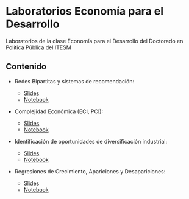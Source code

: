 # Laboratorios Economía para el Desarrollo

Laboratorios de la clase Economía para el Desarrollo del Doctorado en Política Pública del ITESM 

## Contenido

- Redes Bipartitas y sistemas de recomendación:
    - [Slides](./doc/slides/redes_bipartitas_sistemas_recomendacion/redes_bipartitas.pdf)
    - [Notebook](https://milocortes.github.io/laboratorios_economia_desarrollo/laboratorios/redes_bipartitas_sistemas_recomendacion/index.html)

- Complejidad Económica (ECI, PCI):
    - [Slides]()
    - [Notebook]()

- Identificación de oportunidades de diversificación industrial:
    - [Slides]()
    - [Notebook]()

- Regresiones de Crecimiento, Apariciones y Desapariciones:
    - [Slides]()
    - [Notebook]()